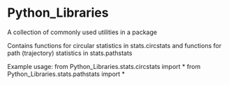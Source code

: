 # Python_Libraries
A collection of commonly used utilities in a package


Contains functions for circular statistics in stats.circstats
and  functions for path (trajectory) statistics in stats.pathstats

Example usage: 
from Python_Libraries.stats.circstats import *
from Python_Libraries.stats.pathstats import *